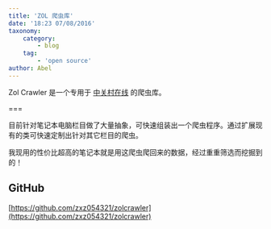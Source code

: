 ```yaml
---
title: 'ZOL 爬虫库'
date: '18:23 07/08/2016'
taxonomy:
    category:
        - blog
    tag:
        - 'open source'
author: Abel
---
```


Zol Crawler 是一个专用于 [中关村在线](http://www.zol.com.cn/)  的爬虫库。

===

目前针对笔记本电脑栏目做了大量抽象，可快速组装出一个爬虫程序。通过扩展现有的类可快速定制出针对其它栏目的爬虫。

我现用的性价比超高的笔记本就是用这爬虫爬回来的数据，经过重重筛选而挖掘到的！

## GitHub

[https://github.com/zxz054321/zolcrawler](https://github.com/zxz054321/zolcrawler)